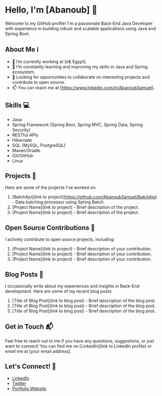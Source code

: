 # Hello, I'm [Abanoub] 👋

Welcome to my GitHub profile! I'm a passionate Back-End Java Developer with experience in building robust and scalable applications using Java and Spring Boot.

## About Me ℹ️

- 🔭 I’m currently working at [e& Egypt].
- 🌱 I’m constantly learning and improving my skills in Java and Spring ecosystem.
- 💼 Looking for opportunities to collaborate on interesting projects and contribute to open source.
- 📫 You can reach me at [https://www.linkedin.com/in/AbanoubSamuel].

## Skills 💻

- Java
- Spring Framework (Spring Boot, Spring MVC, Spring Data, Spring Security)
- RESTful APIs
- Hibernate
- SQL (MySQL, PostgreSQL)
- Maven/Gradle
- Git/GitHub
- Linux

## Projects 🚀

Here are some of the projects I've worked on:

1. [BatchApi](link to project](https://github.com/AbanoubSamuel/BatchApi) - Data batching processor using Spring Batch.
2. [Project Name](link to project) - Brief description of the project.
3. [Project Name](link to project) - Brief description of the project.

## Open Source Contributions 🌟

I actively contribute to open source projects, including:

1. [Project Name](link to project) - Brief description of your contribution.
2. [Project Name](link to project) - Brief description of your contribution.
3. [Project Name](link to project) - Brief description of your contribution.

## Blog Posts 📝

I occasionally write about my experiences and insights in Back-End development. Here are some of my recent blog posts:

1. [Title of Blog Post](link to blog post) - Brief description of the blog post.
2. [Title of Blog Post](link to blog post) - Brief description of the blog post.
3. [Title of Blog Post](link to blog post) - Brief description of the blog post.

## Get in Touch 📬

Feel free to reach out to me if you have any questions, suggestions, or just want to connect! You can find me on [LinkedIn](link to LinkedIn profile) or email me at [your email address].

## Let's Connect! 🤝

- [LinkedIn](https://www.linkedin.com/in/AbanoubSamuel)
- [Twitter](https://twitter.com/Abanoub__Samuel)
- [Portfolio Website](https://abanoubsamuel.github.io/)
